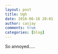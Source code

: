 ```yaml
---
layout: post
title: Ugh
date: 2016-06-16 20:01
author: casjay
comments: true
categories: [blog]
---
```


So annoyed.....  
